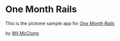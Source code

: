 # One Month Rails

This is the pictome sample app for 
[*One Month Rails*](http://pictome.net)

by [Wil McClung](http://wilmcclung.com)